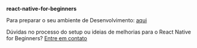 **react-native-for-beginners**

Para preparar o seu ambiente de Desenvolvimento: [aqui](./GUIDELINE.md)

Dúvidas no processo do setup ou ideias de melhorias para o React Native for Beginners? [Entre em contato](https://github.com/oskojess/react-native-for-beginners/issues/new)
